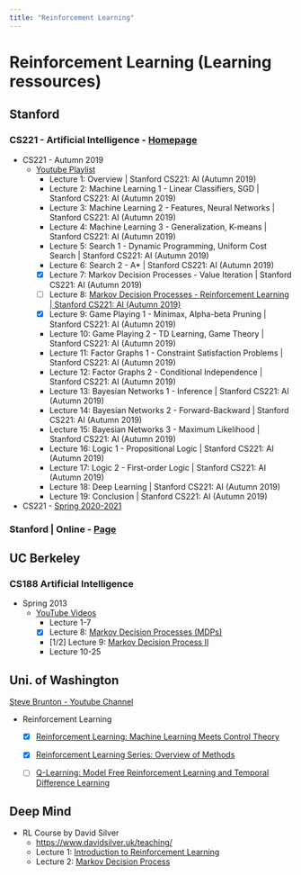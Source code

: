 ```yaml
---
title: "Reinforcement Learning"
---
```


# Reinforcement Learning (Learning ressources)

## Stanford

### CS221 - Artificial Intelligence - [Homepage](https://stanford-cs221.github.io/)
* CS221 - Autumn 2019
    *  [Youtube Playlist](https://www.youtube.com/playlist?list=PLoROMvodv4rO1NB9TD4iUZ3qghGEGtqNX)
        - Lecture 1: Overview | Stanford CS221: AI (Autumn 2019)
        - Lecture 2: Machine Learning 1 - Linear Classifiers, SGD | Stanford CS221: AI (Autumn 2019)
        - Lecture 3: Machine Learning 2 - Features, Neural Networks | Stanford CS221: AI (Autumn 2019)
        - Lecture 4: Machine Learning 3 - Generalization, K-means | Stanford CS221: AI (Autumn 2019)
        - Lecture 5: Search 1 - Dynamic Programming, Uniform Cost Search | Stanford CS221: AI (Autumn 2019)
        - Lecture 6: Search 2 - A* | Stanford CS221: AI (Autumn 2019)
        - [x] Lecture 7: Markov Decision Processes - Value Iteration | Stanford CS221: AI (Autumn 2019)
        - [ ] Lecture 8: [Markov Decision Processes - Reinforcement Learning | Stanford CS221: AI (Autumn 2019)](https://www.youtube.com/watch?v=HpaHTfY52RQ)
        - [x] Lecture 9: Game Playing 1 - Minimax, Alpha-beta Pruning | Stanford CS221: AI (Autumn 2019)
        * Lecture 10: Game Playing 2 - TD Learning, Game Theory | Stanford CS221: AI (Autumn 2019)
        * Lecture 11: Factor Graphs 1 - Constraint Satisfaction Problems | Stanford CS221: AI (Autumn 2019)
        * Lecture 12: Factor Graphs 2 - Conditional Independence | Stanford CS221: AI (Autumn 2019)
        * Lecture 13: Bayesian Networks 1 - Inference | Stanford CS221: AI (Autumn 2019)
        * Lecture 14: Bayesian Networks 2 - Forward-Backward | Stanford CS221: AI (Autumn 2019)
        * Lecture 15: Bayesian Networks 3 - Maximum Likelihood | Stanford CS221: AI (Autumn 2019)
        * Lecture 16: Logic 1 - Propositional Logic | Stanford CS221: AI (Autumn 2019)
        * Lecture 17: Logic 2 - First-order Logic | Stanford CS221: AI (Autumn 2019)
        * Lecture 18: Deep Learning | Stanford CS221: AI (Autumn 2019)
        * Lecture 19: Conclusion | Stanford CS221: AI (Autumn 2019)
* CS221 - [Spring 2020-2021](https://stanford-cs221.github.io/spring2021/)

### Stanford | Online - [Page](https://online.stanford.edu/artificial-intelligence/free-content)


## UC Berkeley

### CS188 Artificial Intelligence
* Spring 2013
    * [YouTube Videos](https://www.youtube.com/user/CS188Spring2013/videos)
        * Lecture 1-7
        * [x] Lecture 8: [Markov Decision Processes (MDPs)](https://www.youtube.com/watch?v=i0o-ui1N35U&ab_channel=CS188Spring2013)
        * [1/2] Lecture 9: [Markov Decision Process II](https://www.youtube.com/watch?v=Csiiv6WGzKM&t=928s&ab_channel=CS188Spring2013)
        * Lecture 10-25



## Uni. of Washington

[Steve Brunton - Youtube Channel](https://www.youtube.com/channel/UCm5mt-A4w61lknZ9lCsZtBw) 
* Reinforcement Learning 
    * [x] [Reinforcement Learning: Machine Learning Meets Control Theory](https://www.youtube.com/watch?v=0MNVhXEX9to)
    * [x] [Reinforcement Learning Series: Overview of Methods](https://www.youtube.com/watch?v=i7q8bISGwMQ&ab_channel=SteveBrunton)
    * [ ] [Q-Learning: Model Free Reinforcement Learning and Temporal Difference Learning](https://www.youtube.com/watch?v=0iqz4tcKN58&ab_channel=SteveBrunton)



## Deep Mind

* RL Course by David Silver
    * https://www.davidsilver.uk/teaching/
    * Lecture 1: [Introduction to Reinforcement Learning](https://www.youtube.com/watch?v=2pWv7GOvuf0&ab_channel=DeepMind)
    * Lecture 2: [Markov Decision Process](https://www.youtube.com/watch?v=lfHX2hHRMVQ&ab_channel=DeepMind)